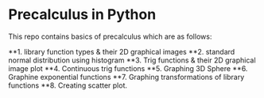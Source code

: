 # Precalculus in Python
This repo contains basics of precalculus which are as follows:

**1. library function types & their 2D graphical images
**2. standard normal distribution using histogram
**3. Trig functions & their 2D graphical image plot
**4. Continuous trig functions
**5. Graphing 3D Sphere
**6. Graphine exponential functions
**7. Graphing transformations of library functions
**8. Creating scatter plot.
